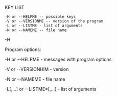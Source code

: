 KEY LIST

    -H or --HELPME -- possible keys
    -V or --VERSIONME -- version of the program
    -L or --LISTME - list of arguments
    -N or --NAMEME -- file name


-H

Program options:

-H or --HELPME - messages with program options

-V or --VERSIONHIM - version

-N or --NAMEME - file name

-L[,...] or --LISTME=[,...] - list of arguments
